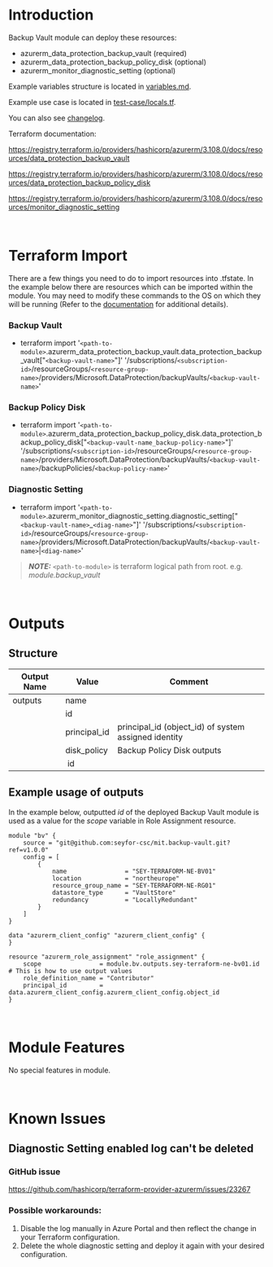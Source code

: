 # Introduction
Backup Vault module can deploy these resources:
* azurerm_data_protection_backup_vault (required)
* azurerm_data_protection_backup_policy_disk (optional)
* azurerm_monitor_diagnostic_setting (optional)

Example variables structure is located in [variables.md](variables.md).

Example use case is located in [test-case/locals.tf](test-case/locals.tf).

You can also see [changelog](CHANGELOG.md).

Terraform documentation:

https://registry.terraform.io/providers/hashicorp/azurerm/3.108.0/docs/resources/data_protection_backup_vault

https://registry.terraform.io/providers/hashicorp/azurerm/3.108.0/docs/resources/data_protection_backup_policy_disk

https://registry.terraform.io/providers/hashicorp/azurerm/3.108.0/docs/resources/monitor_diagnostic_setting

&nbsp;

# Terraform Import
There are a few things you need to do to import resources into .tfstate. In the example below there are resources which can be imported within the module. You may need to modify these commands to the OS on which they will be running (Refer to the [documentation](https://developer.hashicorp.com/terraform/cli/commands/import#example-import-into-resource-configured-with-for_each) for additional details).
### Backup Vault
* terraform import '`<path-to-module>`.azurerm_data_protection_backup_vault.data_protection_backup_vault["`<backup-vault-name>`"]' '/subscriptions/`<subscription-id>`/resourceGroups/`<resource-group-name>`/providers/Microsoft.DataProtection/backupVaults/`<backup-vault-name>`'
### Backup Policy Disk
* terraform import '`<path-to-module>`.azurerm_data_protection_backup_policy_disk.data_protection_backup_policy_disk["`<backup-vault-name_backup-policy-name>`"]' '/subscriptions/`<subscription-id>`/resourceGroups/`<resource-group-name>`/providers/Microsoft.DataProtection/backupVaults/`<backup-vault-name>`/backupPolicies/`<backup-policy-name>`'
### Diagnostic Setting
* terraform import '`<path-to-module>`.azurerm_monitor_diagnostic_setting.diagnostic_setting["`<backup-vault-name>`_`<diag-name>`"]' '/subscriptions/`<subscription-id>`/resourceGroups/`<resource-group-name>`/providers/Microsoft.DataProtection/backupVaults/`<backup-vault-name>`|`<diag-name>`'

 > **_NOTE:_** `<path-to-module>` is terraform logical path from root. e.g. _module.backup\_vault_

&nbsp;

# Outputs
## Structure

| Output Name | Value        | Comment                                              |
| ----------- | ------------ | ---------------------------------------------------- |
| outputs     | name         |                                                      |
|             | id           |                                                      |
|             | principal_id | principal_id (object_id) of system assigned identity |
|             | disk_policy  | Backup Policy Disk outputs                           |
|             | &nbsp;id     |                                                      |


## Example usage of outputs
In the example below, outputted _id_ of the deployed Backup Vault module is used as a value for the _scope_ variable in Role Assignment resource.
```
module "bv" {
    source = "git@github.com:seyfor-csc/mit.backup-vault.git?ref=v1.0.0"
    config = [
        {
            name                = "SEY-TERRAFORM-NE-BV01"
            location            = "northeurope"
            resource_group_name = "SEY-TERRAFORM-NE-RG01"
            datastore_type      = "VaultStore"
            redundancy          = "LocallyRedundant"
        }
    ]
}

data "azurerm_client_config" "azurerm_client_config" {
}

resource "azurerm_role_assignment" "role_assignment" {
    scope                = module.bv.outputs.sey-terraform-ne-bv01.id # This is how to use output values
    role_definition_name = "Contributor"
    principal_id         = data.azurerm_client_config.azurerm_client_config.object_id
}
```

&nbsp;

# Module Features
No special features in module.

&nbsp;

# Known Issues
## Diagnostic Setting enabled log can't be deleted
### GitHub issue
https://github.com/hashicorp/terraform-provider-azurerm/issues/23267
### Possible workarounds: 
1. Disable the log manually in Azure Portal and then reflect the change in your Terraform configuration.
2. Delete the whole diagnostic setting and deploy it again with your desired configuration.
